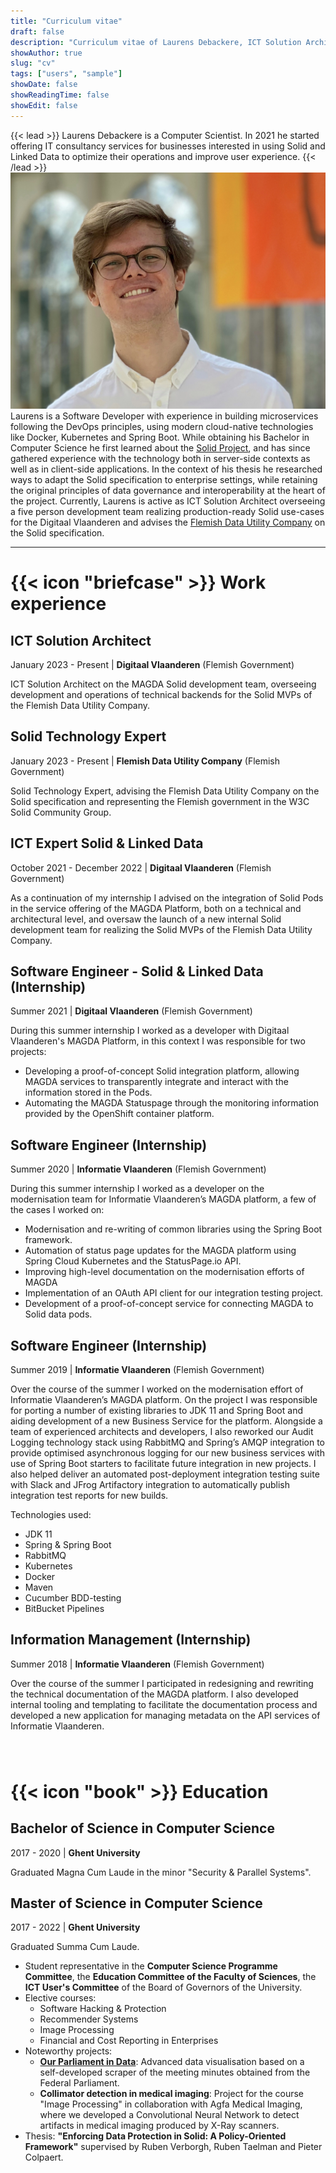 ```yaml
---
title: "Curriculum vitae"
draft: false
description: "Curriculum vitae of Laurens Debackere, ICT Solution Architect"
showAuthor: true
slug: "cv"
tags: ["users", "sample"]
showDate: false
showReadingTime: false
showEdit: false
---
```

{{< lead >}}
Laurens Debackere is a Computer Scientist. In 2021 he started offering IT consultancy services for businesses interested in using Solid and Linked Data to optimize their operations and improve user experience.
{{< /lead >}}
![Cloud in the sky.](/img/laurens.jpg)
Laurens is a Software Developer with experience in building microservices following the DevOps principles, using modern cloud-native technologies like Docker, Kubernetes and Spring Boot. While obtaining his Bachelor in Computer Science he first learned about the [Solid Project](https://solidproject.org), and has since gathered experience with the technology both in server-side contexts as well as in client-side applications. In the context of his thesis he researched ways to adapt the Solid specification to enterprise settings, while retaining the original principles of data governance and interoperability at the heart of the project. Currently, Laurens is active as ICT Solution Architect overseeing a five person development team realizing production-ready Solid use-cases for the Digitaal Vlaanderen and advises the [Flemish Data Utility Company](https://www.vlaanderen.be/digitaal-vlaanderen/het-vlaams-datanutsbedrijf/the-flemish-data-utility-company) on the Solid specification.
<hr />

<h1>{{< icon "briefcase" >}} <span class="relative inline-block align-text-bottom icon">Work experience</span></h1>
  
## ICT Solution Architect
<p>
  January 2023 - Present &vert; <b>Digitaal Vlaanderen</b> (Flemish Government)
</p>
  
ICT Solution Architect on the MAGDA Solid development team, overseeing development and operations of technical backends for the Solid MVPs of the Flemish Data Utility Company.
  
## Solid Technology Expert
<p>
  January 2023 - Present &vert; <b>Flemish Data Utility Company</b> (Flemish Government)
</p>
  
Solid Technology Expert, advising the Flemish Data Utility Company on the Solid specification and representing the Flemish government in the W3C Solid Community Group.

## ICT Expert Solid & Linked Data
<p>
  October 2021 - December 2022 &vert; <b>Digitaal Vlaanderen</b> (Flemish Government)
</p>

As a continuation of my internship I advised on the integration of Solid Pods in the service offering of the MAGDA Platform, both on a technical and architectural level, and oversaw the launch of a new internal Solid development team for realizing the Solid MVPs of the Flemish Data Utility Company.

## Software Engineer - Solid & Linked Data (Internship)
<p>
  Summer 2021 &vert; <b>Digitaal Vlaanderen</b> (Flemish Government)
</p>

During this summer internship I worked as a developer with Digitaal Vlaanderen's MAGDA Platform, in this context I was responsible for two projects:

* Developing a proof-of-concept Solid integration platform, allowing MAGDA services to transparently integrate and interact with the information stored in the Pods.
* Automating the MAGDA Statuspage through the monitoring information provided by the OpenShift container platform.

## Software Engineer (Internship)
<p>
  Summer 2020 &vert; <b>Informatie Vlaanderen</b> (Flemish Government)
</p>

During this summer internship I worked as a developer on the modernisation team for Informatie Vlaanderen’s MAGDA platform, a few of the cases I worked on:

* Modernisation and re-writing of common libraries using the Spring Boot framework.
* Automation of status page updates for the MAGDA platform using Spring Cloud Kubernetes and the StatusPage.io API.
* Improving high-level documentation on the modernisation efforts of MAGDA
* Implementation of an OAuth API client for our integration testing project.
* Development of a proof-of-concept service for connecting MAGDA to Solid data pods.

## Software Engineer (Internship)
<p>
  Summer 2019 &vert; <b>Informatie Vlaanderen</b> (Flemish Government)
</p>

Over the course of the summer I worked on the modernisation effort of Informatie Vlaanderen’s MAGDA platform. On the project I was responsible for porting a number of existing libraries to JDK 11 and Spring Boot and aiding development of a new Business Service for the platform. Alongside a team of experienced architects and developers, I also reworked our Audit Logging technology stack using RabbitMQ and Spring’s AMQP integration to provide optimised asynchronous logging for our new business services with use of Spring Boot starters to facilitate future integration in new projects. I also helped deliver an automated post-deployment integration testing suite with Slack and JFrog Artifactory integration to automatically publish integration test reports for new builds.

Technologies used:
* JDK 11
* Spring & Spring Boot
* RabbitMQ
* Kubernetes
* Docker
* Maven
* Cucumber BDD-testing
* BitBucket Pipelines

## Information Management (Internship)
<p>
  Summer 2018 &vert; <b>Informatie Vlaanderen</b> (Flemish Government)
</p>
Over the course of the summer I participated in redesigning and rewriting the technical documentation of the MAGDA platform. I also developed internal tooling and templating to facilitate the documentation process and developed a new application for managing metadata on the API services of Informatie Vlaanderen.


<h1 style="margin-top: 5rem !important">{{< icon "book" >}} <span class="relative inline-block align-text-bottom icon">Education</span></h1>

## Bachelor of Science in Computer Science
<p>
  2017 - 2020 &vert; <b>Ghent University</b>
</p>

Graduated Magna Cum Laude in the minor "Security & Parallel Systems".

## Master of Science in Computer Science
<p>
  2017 - 2022 &vert; <b>Ghent University</b>
</p>

Graduated Summa Cum Laude.
  
* Student representative in the <b>Computer Science Programme Committee</b>, the <b>Education Committee of the Faculty of Sciences</b>, the <b>ICT User's Committee</b> of the Board of Governors of the University.
* Elective courses:
    - Software Hacking & Protection
    - Recommender Systems
    - Image Processing
    - Financial and Cost Reporting in Enterprises
* Noteworthy projects:
    - [**Our Parliament in Data**](https://parliamentdata.be): Advanced data visualisation based on a self-developed scraper of the meeting minutes obtained from the Federal Parliament.
    - **Collimator detection in medical imaging**: Project for the course "Image Processing" in collaboration with Agfa Medical Imaging, where we developed a Convolutional Neural Network to detect artifacts in medical imaging produced by X-Ray scanners.
* Thesis: <b>"Enforcing Data Protection in Solid: A Policy-Oriented Framework"</b> supervised by Ruben Verborgh, Ruben Taelman and Pieter Colpaert.
